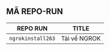 ## MÃ REPO-RUN
| REPO RUN | TITLE |
|----------------|-------------|
|`ngrokinstall263`| Tải về NGROK


